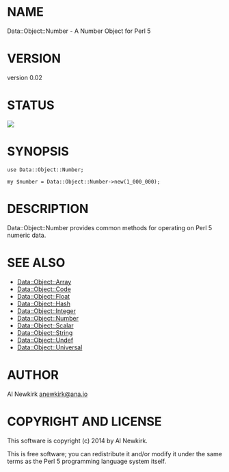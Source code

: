 # NAME

Data::Object::Number - A Number Object for Perl 5

# VERSION

version 0.02

# STATUS

<a href="https://travis-ci.org/alnewkirk/Data-Object-Number"><img src="https://travis-ci.org/alnewkirk/Data-Object-Number.svg?branch=master"></a>

# SYNOPSIS

    use Data::Object::Number;

    my $number = Data::Object::Number->new(1_000_000);

# DESCRIPTION

Data::Object::Number provides common methods for operating on Perl 5 numeric
data.

# SEE ALSO

- [Data::Object::Array](http://search.cpan.org/perldoc?Data::Object::Array)
- [Data::Object::Code](http://search.cpan.org/perldoc?Data::Object::Code)
- [Data::Object::Float](http://search.cpan.org/perldoc?Data::Object::Float)
- [Data::Object::Hash](http://search.cpan.org/perldoc?Data::Object::Hash)
- [Data::Object::Integer](http://search.cpan.org/perldoc?Data::Object::Integer)
- [Data::Object::Number](http://search.cpan.org/perldoc?Data::Object::Number)
- [Data::Object::Scalar](http://search.cpan.org/perldoc?Data::Object::Scalar)
- [Data::Object::String](http://search.cpan.org/perldoc?Data::Object::String)
- [Data::Object::Undef](http://search.cpan.org/perldoc?Data::Object::Undef)
- [Data::Object::Universal](http://search.cpan.org/perldoc?Data::Object::Universal)

# AUTHOR

Al Newkirk <anewkirk@ana.io>

# COPYRIGHT AND LICENSE

This software is copyright (c) 2014 by Al Newkirk.

This is free software; you can redistribute it and/or modify it under
the same terms as the Perl 5 programming language system itself.
